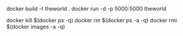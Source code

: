 docker build -t theworld .
docker run -d -p 5000:5000 theworld

docker kill $(docker ps -q)
docker rm $(docker ps -a -q)
docker rmi $(docker images -a -q)
